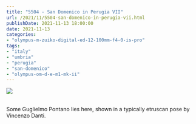 ```yaml
---
title: "5504 - San Domenico in Perugia VII"
url: /2021/11/5504-san-domenico-in-perugia-vii.html
publishDate: 2021-11-13 18:00:00
date: 2021-11-13
categories:
- "olympus-m-zuiko-digital-ed-12-100mm-f4-0-is-pro"
tags:
- "italy"
- "umbria"
- "perugia"
- "san-domenico"
- "olympus-om-d-e-m1-mk-ii"
---
```

<div class="container">
<div class="center"><a target="_blank" href="https://d25zfm9zpd7gm5.cloudfront.net/1200x1200/2019/20190902_100719_lr.jpg"><img class="webfeedsFeaturedVisual" src="https://d25zfm9zpd7gm5.cloudfront.net/0600x0600/2019/20190902_100719_lr.jpg" /></a></div>
</div>
<br />

Some Guglielmo Pontano lies here, shown in a typically
etruscan pose by Vincenzo Danti.
